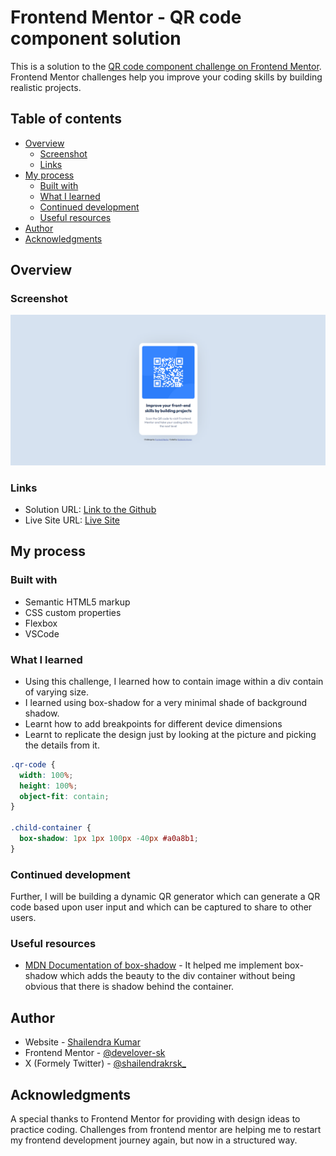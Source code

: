# Frontend Mentor - QR code component solution

This is a solution to the [QR code component challenge on Frontend Mentor](https://www.frontendmentor.io/challenges/qr-code-component-iux_sIO_H). Frontend Mentor challenges help you improve your coding skills by building realistic projects.

## Table of contents

- [Overview](#overview)
  - [Screenshot](#screenshot)
  - [Links](#links)
- [My process](#my-process)
  - [Built with](#built-with)
  - [What I learned](#what-i-learned)
  - [Continued development](#continued-development)
  - [Useful resources](#useful-resources)
- [Author](#author)
- [Acknowledgments](#acknowledgments)

## Overview

### Screenshot

![](./images/Screenshot.jpg)

### Links

- Solution URL: [Link to the Github](https://github.com/develover-sk/qr-code-design-replica)
- Live Site URL: [Live Site](https://develover-sk.github.io/qr-code-design-replica)

## My process

### Built with

- Semantic HTML5 markup
- CSS custom properties
- Flexbox
- VSCode

### What I learned

- Using this challenge, I learned how to contain image within a div contain of varying size.
- I learned using box-shadow for a very minimal shade of background shadow.
- Learnt how to add breakpoints for different device dimensions
- Learnt to replicate the design just by looking at the picture and picking the details from it.

```css
.qr-code {
  width: 100%;
  height: 100%;
  object-fit: contain;
}

.child-container {
  box-shadow: 1px 1px 100px -40px #a0a8b1;
}
```

### Continued development

Further, I will be building a dynamic QR generator which can generate a QR code based upon user input and which can be captured to share to other users.

### Useful resources

- [MDN Documentation of box-shadow](https://developer.mozilla.org/en-US/docs/Web/CSS/box-shadow) - It helped me implement box-shadow which adds the beauty to the div container without being obvious that there is shadow behind the container.

## Author

- Website - [Shailendra Kumar](https://www.shailendra.xyz)
- Frontend Mentor - [@develover-sk](https://www.frontendmentor.io/profile/develover-sk)
- X (Formely Twitter) - [@shailendrakrsk\_](https://www.twitter.com/shailendrakrsk_)

## Acknowledgments

A special thanks to Frontend Mentor for providing with design ideas to practice coding. Challenges from frontend mentor are helping me to restart my frontend development journey again, but now in a structured way.
